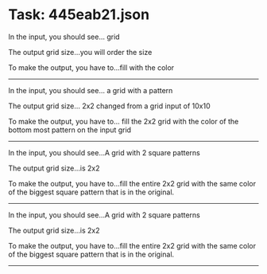 # Task: 445eab21.json

In the input, you should see... grid

The output grid size...you will  order the size

To make the output, you have to...fill with the color

---

In the input, you should see... a grid with a pattern

The output grid size... 2x2 changed from a grid input of 10x10

To make the output, you have to... fill the 2x2 grid with the color of the bottom most pattern on the input grid

---

In the input, you should see...A grid with 2 square patterns

The output grid size...is 2x2

To make the output, you have to...fill the entire 2x2 grid with the same color of the biggest square pattern that is in the original.

---

In the input, you should see...A grid with 2 square patterns

The output grid size...is 2x2

To make the output, you have to...fill the entire 2x2 grid with the same color of the biggest square pattern that is in the original.

---

